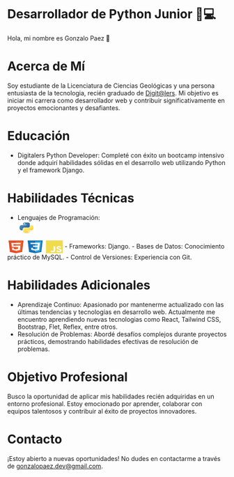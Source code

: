 # Desarrollador de Python Junior 🐍💻
Hola, mi nombre es Gonzalo Paez 👋


# Acerca de Mí
Soy estudiante de la Licenciatura de Ciencias Geológicas  y una persona entusiasta de la tecnologia, recién graduado de [Digit@lers](https://institucional.telecom.com.ar/digitalers). Mi objetivo es iniciar mi carrera como desarrollador web y contribuir significativamente en proyectos emocionantes y desafiantes.


# Educación
- Digitalers Python Developer: Completé con éxito un bootcamp intensivo donde adquirí habilidades sólidas en el desarrollo web utilizando Python y el framework Django.


# Habilidades Técnicas
- Lenguajes de Programación: <div style="display: inline_block"><img align="center" alt="Rafa-Python" height="30" width="40" src="https://raw.githubusercontent.com/devicons/devicon/master/icons/python/python-original.svg">
<img align="center" alt="Rafa-HTML" height="30" width="40" src="https://raw.githubusercontent.com/devicons/devicon/master/icons/html5/html5-original.svg">
<img align="center" alt="Rafa-CSS" height="30" width="40" src="https://raw.githubusercontent.com/devicons/devicon/master/icons/css3/css3-original.svg">
<img align="center" alt="Rafa-Js" height="30" width="40" src="https://raw.githubusercontent.com/devicons/devicon/master/icons/javascript/javascript-plain.svg">
</div>
- Frameworks: Django.
- Bases de Datos: Conocimiento práctico de MySQL.
- Control de Versiones: Experiencia con Git.


# Habilidades Adicionales
- Aprendizaje Continuo: Apasionado por mantenerme actualizado con las últimas tendencias y tecnologías en desarrollo web. Actualmente me encuentro aprendiendo nuevas tecnologias como React, Tailwind CSS, Bootstrap, Flet, Reflex, entre otros.
- Resolución de Problemas: Abordé desafíos complejos durante proyectos prácticos, demostrando habilidades efectivas de resolución de problemas.


# Objetivo Profesional
Busco la oportunidad de aplicar mis habilidades recién adquiridas en un entorno profesional. Estoy emocionado por aprender, colaborar con equipos talentosos y contribuir al éxito de proyectos innovadores.


# Contacto
¡Estoy abierto a nuevas oportunidades! No dudes en contactarme a través de gonzalopaez.dev@gmail.com.
